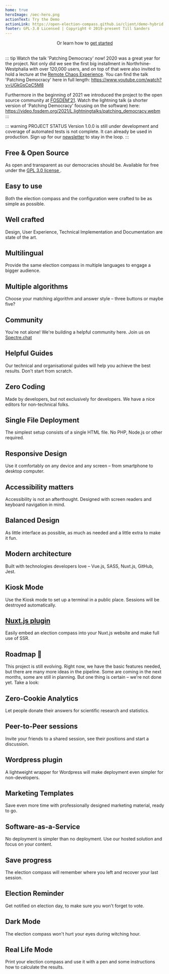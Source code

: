 ```yaml
---
home: true
heroImage: /oec-hero.png
actionText: Try the Demo
actionLink: https://open-election-compass.github.io/client/demo-hybrid.html
footer: GPL-3.0 Licensed | Copyright © 2019-present Till Sanders
---
```


<div style="text-align: center">
  <Bit/>
  Or learn how to <a href="/guide/organisation/01-introduction.html">get started</a>
  <br><br>
</div>

::: tip Watch the talk 'Patching Democracy' now!
2020 was a great year for the project. Not only did we see the first big installment in
Northrhine-Westphalia with over 120,000 users, and on top of that were also invited to hold a
lecture at the [Remote Chaos Experience](https://rc3.world/rc3/event/rc3-40403-patching_democracy/).
You can find the talk 'Patching Democracy' here in full length: <https://www.youtube.com/watch?v=UGkGsCpC5M8>

Furthermore in the beginning of 2021 we introduced the project to the open source community at
[FOSDEM'21](https://fosdem.org/2021/). Watch the lightning talk (a shorter version of 'Patching
Democracy' focusing on the software) here: <https://video.fosdem.org/2021/L.lightningtalks/patching_democracy.webm>
:::

::: warning PROJECT STATUS
Version 1.0.0 is still under development and coverage of automated tests is not complete. It can already be used in production. Sign up for our [newsletter](http://eepurl.com/gRApTD) to stay in the loop.
:::

<div class="features">
  <div class="feature">
    <h2>Free & Open Source</h2>
    <p>
      As open and transparent as our democracies should be. Available for free under the
      <a href="https://github.com/open-election-compass/client/blob/master/LICENSE" rel="noindex,nofollow">
        GPL 3.0 license
      </a>.
    </p>
  </div>
  <div class="feature">
    <h2>Easy to use</h2>
    <p>Both the election compass and the configuration were crafted to be as simple as possible.</p>
  </div>
  <div class="feature">
    <h2>Well crafted</h2>
    <p>Design, User Experience, Technical Implementation and Documentation are state of the art.</p>
  </div>
  <div class="feature">
    <h2>Multilingual</h2>
    <p>Provide the same election compass in multiple languages to engage a bigger audience.</p>
  </div>
  <div class="feature">
    <h2>Multiple algorithms</h2>
    <p>Choose your matching algorithm and answer style – three buttons or maybe five?</p>
  </div>
  <div class="feature">
    <h2>Community</h2>
    <p>You're not alone! We're building a helpful community here. Join us on <a href="https://spectrum.chat/openelectioncompass" rel="noindex,nofollow">Spectre.chat</a></p>
  </div>
  <div class="feature">
    <h2>Helpful Guides</h2>
    <p>Our technical and organisational guides will help you achieve the best results. Don't start from scratch.</p>
  </div>
  <div class="feature">
    <h2>Zero Coding</h2>
    <p>Made by developers, but not exclusively for developers. We have a nice editors for non-technical folks.</p>
  </div>
  <div class="feature">
    <h2>Single File Deployment</h2>
    <p>The simplest setup consists of a single HTML file. No PHP, Node.js or other required.</p>
  </div>
  <div class="feature">
    <h2>Responsive Design</h2>
    <p>Use it comfortably on any device and any screen – from smartphone to desktop computer.</p>
  </div>
  <div class="feature">
    <h2>Accessibility matters</h2>
    <p>Accessibility is not an afterthought. Designed with screen readers and keyboard navigation in mind.</p>
  </div>
  <div class="feature">
    <h2>Balanced Design</h2>
    <p>As little interface as possible, as much as needed and a little extra to make it fun.</p>
  </div>
  <div class="feature">
    <h2>Modern architecture</h2>
    <p>Built with technologies developers love – Vue.js, SASS, Nuxt.js, GitHub, Jest.</p>
  </div>
  <div class="feature">
    <h2>Kiosk Mode</h2>
    <p>Use the Kiosk mode to set up a terminal in a public place. Sessions will be destroyed automatically.</p>
  </div>
  <div class="feature">
    <h2><a href="https://www.npmjs.com/package/@open-election-compass/client">Nuxt.js plugin</a></h2>
    <p>Easily embed an election compass into your Nuxt.js website and make full use of SSR.</p>
  </div>
</div>

## Roadmap :seedling:

This project is still evolving. Right now, we have the basic features needed, but there are many
more ideas in the pipeline. Some are coming in the next months, some are still in planning. But one
thing is certain – we're not done yet. Take a look:

<div class="features">
  <div class="feature">
    <h2>Zero-Cookie Analytics</h2>
    <p>Let people donate their answers for scientific research and statistics.</p>
  </div>
  <div class="feature">
    <h2>Peer-to-Peer sessions</h2>
    <p>Invite your friends to a shared session, see their positions and start a discussion.</p>
  </div>
  <div class="feature">
    <h2>Wordpress plugin</h2>
    <p>A lightweight wrapper for Wordpress will make deployment even simpler for non-developers.</p>
  </div>
  <div class="feature">
    <h2>Marketing Templates</h2>
    <p>Save even more time with professionally designed marketing material, ready to go.</p>
  </div>
  <div class="feature">
    <h2>Software-as-a-Service</h2>
    <p>No deployment is simpler than no deployment. Use our hosted solution and focus on your content.</p>
  </div>
  <div class="feature">
    <h2>Save progress</h2>
    <p>The election compass will remember where you left and recover your last session.</p>
  </div>
  <div class="feature">
    <h2>Election Reminder</h2>
    <p>Get notified on election day, to make sure you won't forget to vote.</p>
  </div>
  <div class="feature">
    <h2>Dark Mode</h2>
    <p>The election compass won't hurt your eyes during witching hour.</p>
  </div>
  <div class="feature">
    <h2>Real Life Mode</h2>
    <p>Print your election compass and use it with a pen and some instructions how to calculate the results.</p>
  </div>
</div>

<contributors />